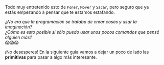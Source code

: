 Todo muy entretenido esto de `Poner`, `Mover` y `Sacar`, pero seguro que ya estás empezando a pensar que te estamos estafando.

_¿No era que la programación se trataba de crear cosas y usar la imaginación?_
<br>
_¿Cómo es esto posible si sólo puedo usar unos pocos comandos que pensó alguien más?_
<br>
:scream::scream::scream:

¡No desesperes! En la siguiente guía vamos a dejar un poco de lado las **primitivas** para pasar a algo más interesante.